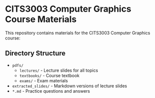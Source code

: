 # CITS3003 Computer Graphics Course Materials

This repository contains materials for the CITS3003 Computer Graphics course:

## Directory Structure

- `pdfs/`
  - `lectures/` - Lecture slides for all topics
  - `textbooks/` - Course textbook
  - `exams/` - Exam materials
- `extracted_slides/` - Markdown versions of lecture slides
- `*.md` - Practice questions and answers
